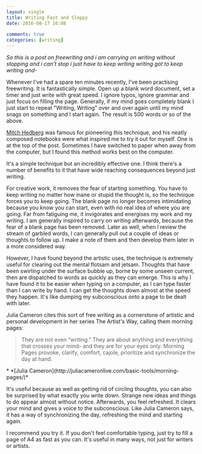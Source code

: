 ```yaml
---  
layout: single  
title: Writing Fast and Sloppy  
date: 2016-08-17 16:08  
  
comments: true  
categories: [writing]  
---  
```

<em>So this is a post on freewriting and i am carrying on writing without stopping and i can't stop i just have to keep writing writing got to keep writing and-</em>  

Whenever I've had a spare ten minutes recently, I've been practising freewriting. It is fantastically simple. Open up a blank word document, set a timer and just write with great speed. I ignore typos, ignore grammar and just focus on filling the page. Generally, if my mind goes completely blank I just start to repeat "Writing, Writing" over and over again until my mind snags on something and I start again. The result is 500 words or so of the above.  
<!--more-->  

<a href="https://www.reddit.com/r/writing/comments/3ggmvu/mitch_hedbergs_daily_free_writing_exercise/">Mitch Hedberg</a> was famous for pioneering this technique, and his neatly composed notebooks were what inspired me to try it out for myself. One is at the top of the post. Sometimes I have switched to paper when away from the computer, but I found this method works best on the computer.  

It's a simple technique but an incredibly effective one. I think there's a number of benefits to it that have wide reaching consequences beyond just writing.  

For creative work, it removes the fear of starting something. You have to keep writing no matter how inane or stupid the thought is, so the technique forces you to keep going. The blank page no longer becomes intimidating because you know you can start,  even with no real idea of where you are going.  Far from fatiguing me, it invigorates and energises my work and my writing. I am generally inspired to carry on writing afterwards, because the fear of a blank page has been removed. Later as well, when I review the stream of garbled words, I can generally pull out a couple of ideas or thoughts to follow up. I make a note of them and then develop them later in a more considered way.  

However, I have found beyond the artistic uses, the technique is extremely useful for clearing out the mental flotsam and jetsam. Thoughts that have been swirling under the surface bubble up, borne by some unseen current, then are dispatched to words as quickly as they can emerge. This is why I have found it to be easier when typing on a computer, as I can type faster than I can write by hand. I can get the thoughts down almost at the speed they happen. It's like dumping my subconscious onto a page to be dealt with later.  

Julia Cameron cites this sort of free writing as a cornerstone of artistic and personal development in her series The Artist's Way, calling them morning pages:  

<blockquote>  
  They are not even “writing.” They are about anything and everything that crosses your mind– and they are for your eyes only. Morning Pages provoke, clarify, comfort, cajole, prioritize and synchronize the day at hand.
</blockquote>    
  * *[Julia Cameron](http://juliacameronlive.com/basic-tools/morning-pages/)*  


It's useful because as well as getting rid of circling thoughts, you can also be surprised by what exactly you write down. Strange new ideas and things to do appear almost without notice. Afterwards, you feel refreshed. It clears your mind and gives a voice to the subconscious. Like Julia Cameron says, it has a way of synchronizing the day, refreshing the mind and starting again.  

I recommend you try it. If you don't feel comfortable typing, just try to fill a page of A4 as fast as you can. It's useful in many ways, not just for writers or artists.  
